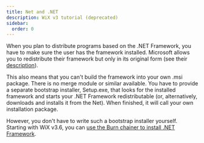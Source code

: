 ```yaml
---
title: Net and .NET
description: WiX v3 tutorial (deprecated)
sidebar:
  order: 0
---
```


When you plan to distribute programs based on the .NET Framework, you have to make sure the user has the framework installed. Microsoft allows you to redistribute their framework but only in its original form (see their [description](http://msdn.microsoft.com/library/default.asp?url=/library/en-us/cpguide/html/cpconDistributingCommonLanguageRuntime.asp)).

This also means that you can't build the framework into your own .msi package. There is no merge module or similar available. You have to provide a separate bootstrap installer, Setup.exe, that looks for the installed framework and starts your .NET Framework redistributable (or, alternatively, downloads and installs it from the Net). When finished, it will call your own installation package.

However, you don't have to write such a bootstrap installer yourself. Starting with WiX v3.6, you can [use the Burn chainer to install .NET Framework](http://wixtoolset.org/documentation/manual/v3/howtos/redistributables_and_install_checks/install_dotnet.html).
